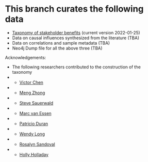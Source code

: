 # This branch curates the following data
- [Taxonomy of stakeholder benefits](https://github.com/GoPeaks-AI/multi-stakeholder-benefits/blob/data/MSB%20Taxonomy%20(version%202020%2001%2025).xlsx) (current version 2022-01-25)
- Data on causal influences synthesized from the literature (TBA)
- Data on correlations and sample metadata (TBA)
- Neo4j Dump file for all the above three (TBA)

Acknowledgements:
- The following researchers contributed to the construction of the taxonomy
- - [Victor Chen](https://gopeaks.org/)
- - [Meng Zhong](https://scholar.google.com/citations?user=xHHDDPUAAAAJ&hl=en)
- - [Steve Sauerwald](https://scholar.google.com/citations?user=kWDrFcsAAAAJ&hl=en)
- - [Marc van Essen](https://scholar.google.com/citations?user=AWezk6oAAAAJ&hl=en)
- - [Patricio Duran](https://scholar.google.com/citations?user=PGWxJFkAAAAJ&hl=en)
- - [Wendy Long](https://www.linkedin.com/in/wendychengyilong/)
- - [Rosalyn Sandoval](https://scholar.google.com/citations?user=rlJATFEAAAAJ&hl=en)
- - [Holly Holladay](https://orgscience.charlotte.edu/directory/holly-holladay)
